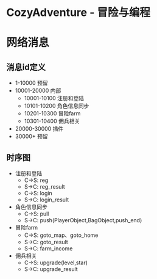 CozyAdventure - 冒险与编程
===============================

网络消息
===============================

消息id定义
---------
- 1-10000 预留
- 10001-20000 内部
    - 10001-10100 注册和登陆
    - 10101-10200 角色信息同步
    - 10201-10300 冒险farm
    - 10301-10400 佣兵相关
- 20000-30000 插件
- 30000+ 预留

时序图
---------

- 注册和登陆
    - C->S: reg
    - S->C: reg_result
    - C->S: login
    - S->C: login_result
- 角色信息同步
    - C->S: pull
    - S->C: push(PlayerObject,BagObject,push_end)
- 冒险farm
    - C->S: goto_map、goto_home
    - S->C: goto_result
    - S->C: farm_income
- 佣兵相关
    - C->S: upgrade(level,star)
    - S->C: upgrade_result